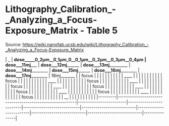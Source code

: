 # Lithography_Calibration_-_Analyzing_a_Focus-Exposure_Matrix - Table 5

Source: https://wiki.nanofab.ucsb.edu/wiki/Lithography_Calibration_-_Analyzing_a_Focus-Exposure_Matrix

| _       | __dose_____0_2µm__0_1µm_0__0_1µm__0_2µm__0_3µm__0_4µm   | __dose___11mj_______   | __dose___12mj________   | __dose___13mj___________   | __dose___14mj__________   | __dose___15mj________   | __dose___16mj__________   | __dose___17mj__________   | 18mj_______   |
| focus   |                                                         |                        |                         |                            |                           |                         |                           |                           |               |
| ____    |                                                         |                        |                         |                            |                           |                         |                           |                           |               |
| focus   |                                                         |                        |                         |                            |                           |                         |                           |                           |               |
| ____    |                                                         |                        |                         |                            |                           |                         |                           |                           |               |
| focus   |                                                         |                        |                         |                            |                           |                         |                           |                           |               |
| ____    |                                                         |                        |                         |                            |                           |                         |                           |                           |               |
| focus   |                                                         |                        |                         |                            |                           |                         |                           |                           |               |
| ____    |                                                         |                        |                         |                            |                           |                         |                           |                           |               |
| focus   |                                                         |                        |                         |                            |                           |                         |                           |                           |               |
| ____    |                                                         |                        |                         |                            |                           |                         |                           |                           |               |
| focus   |                                                         |                        |                         |                            |                           |                         |                           |                           |               |
| ____    |                                                         |                        |                         |                            |                           |                         |                           |                           |               |
| focus   |                                                         |                        |                         |                            |                           |                         |                           |                           |               |
| ____    |                                                         |                        |                         |                            |                           |                         |                           |                           |               |
| focus   |                                                         |                        |                         |                            |                           |                         |                           |                           |               |
| __      |                                                         |                        |                         |                            |                           |                         |                           |                           |               |
|---------|---------------------------------------------------------|------------------------|-------------------------|----------------------------|---------------------------|-------------------------|---------------------------|---------------------------|---------------|